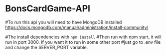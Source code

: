 # BonsCardGame-API

#To run this api you will need to have MongoDB installed
https://docs.mongodb.com/manual/administration/install-community/

#The install dependencies with `npm install`
#Then run with npm start, it will run in port 3000. If you want it to run in some other port
#just go to .env file and change the SERVER_PORT variable.
